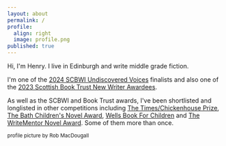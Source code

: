 ```yaml
---
layout: about
permalink: /
profile:
  align: right
  image: profile.png
published: true
---
```


Hi, I'm Henry. I live in Edinburgh and write middle grade fiction.

I'm one of the [2024 SCBWI Undiscovered Voices](https://www.undiscoveredvoices.com/) finalists and also one of the [2023 Scottish Book Trust New Writer Awardees](https://www.scottishbooktrust.com/writing-and-authors/new-writers-awards/this-years-new-writers).  

As well as the SCBWI and Book Trust awards, I've been shortlisted and longlisted in other competitions including [The Times/Chickenhouse Prize](https://www.chickenhousebooks.com/blog/its-shortlist-time/), [The Bath Children's Novel Award](https://bathnovelaward.co.uk/childrens-novel-award/), [Wells Book For Children](https://www.wellsfestivalofliterature.org.uk) and [The WriteMentor Novel Award](https://write-mentor.com/awards/). Some of them more than once.

<small>profile picture by Rob MacDougall</small>